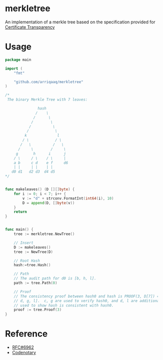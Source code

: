 # merkletree

An implementation of a merkle tree based on the specification provided for [Certificate Transparency](https://datatracker.ietf.org/doc/html/rfc6962#section-2.1)

# Usage

```go
package main

import (
	"fmt"

	"github.com/arriqaaq/merkletree"
)

/*
 The binary Merkle Tree with 7 leaves:

               hash
              /    \
             /      \
            /        \
           /          \
          /            \
         k              l
        / \            / \
       /   \          /   \
      /     \        /     \
     g       h      i      j
    / \     / \    / \     |
    a b     c d    e f     d6
    | |     | |    | |
   d0 d1   d2 d3  d4 d5
*/


func makeleaves() (D [][]byte) {
	for i := 0; i < 7; i++ {
		v := "d" + strconv.FormatInt(int64(i), 10)
		D = append(D, []byte(v))
	}
	return
}


func main() {
	tree := merkletree.NewTree()

	// Insert
	D := makeleaves()
	tree := NewTree(D)

	// Root Hash
	hash:=tree.Hash()

	// Path
	// The audit path for d0 is [b, h, l].
	path := tree.Path(0)

	// Proof
	// The consistency proof between hash0 and hash is PROOF(3, D[7]) = [c,
	// d, g, l].  c, g are used to verify hash0, and d, l are additionally
	// used to show hash is consistent with hash0.
	proof := tree.Proof(3)
}
```

# Reference
- [RFC#6962](https://datatracker.ietf.org/doc/html/rfc6962#section-2.1)
- [Codenotary](https://github.com/codenotary/merkletree)
